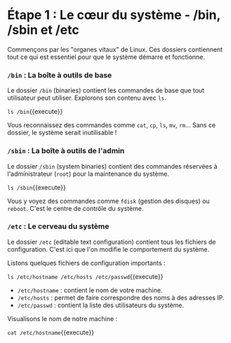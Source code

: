# Étape 1 : Le cœur du système - /bin, /sbin et /etc

Commençons par les "organes vitaux" de Linux. Ces dossiers contiennent tout ce qui est essentiel pour que le système démarre et fonctionne.

### `/bin` : La boîte à outils de base

Le dossier `/bin` (binaries) contient les commandes de base que tout utilisateur peut utiliser. Explorons son contenu avec `ls`.

`ls /bin`{{execute}}

Vous reconnaissez des commandes comme `cat`, `cp`, `ls`, `mv`, `rm`... Sans ce dossier, le système serait inutilisable !

### `/sbin` : La boîte à outils de l'admin

Le dossier `/sbin` (system binaries) contient des commandes réservées à l'administrateur (`root`) pour la maintenance du système.

`ls /sbin`{{execute}}

Vous y voyez des commandes comme `fdisk` (gestion des disques) ou `reboot`. C'est le centre de contrôle du système.

### `/etc` : Le cerveau du système

Le dossier `/etc` (editable text configuration) contient tous les fichiers de configuration. C'est ici que l'on modifie le comportement du système.

Listons quelques fichiers de configuration importants :

`ls /etc/hostname /etc/hosts /etc/passwd`{{execute}}

- `/etc/hostname` : contient le nom de votre machine.
- `/etc/hosts` : permet de faire correspondre des noms à des adresses IP.
- `/etc/passwd` : contient la liste des utilisateurs du système.

Visualisons le nom de notre machine :

`cat /etc/hostname`{{execute}}